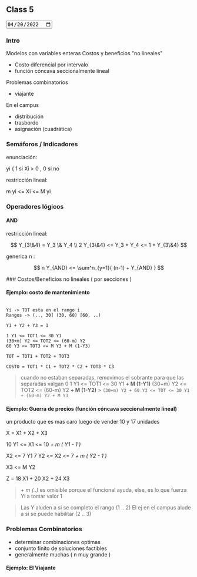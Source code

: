 ## Class 5

<input type="date" value="2022-04-20" />

### Intro

Modelos con variables enteras
Costos y beneficios "no lineales"

- Costo diferencial por intervalo
- función cóncava seccionalmente lineal

Problemas combinatorios

- viajante

En el campus

- distribución
- trasbordo
- asignación (cuadrática)

### Semáforos / Indicadores

enunciación:

yi { 1 si Xi > 0 , 0 si no

restricción lineal:

m yi <= Xi <= M yi

### Operadores lógicos

#### AND

restricción lineal:

$$
Y_{3\&4} =  Y_3 \& Y_4
\\
2 Y_{3\&4} <= Y_3 + Y_4 <= 1 + Y_{3\&4}
$$

generica n :

$$
n Y_{AND} <= \sum^n_{y=1}{ (n-1) + Y_{AND} }
$$

### Costos/Beneficios no lineales ( por secciones )

#### Ejemplo: costo de mantenimiento

```

Yi -> TOT esta en el rango i
Rangos -> (.., 30] (30, 60) [60, ..)

Y1 + Y2 + Y3 = 1

1 Y1 <= TOT1 <= 30 Y1
(30+m) Y2 <= TOT2 <= (60-m) Y2
60 Y3 <= TOT3 <= M Y3 + M (1-Y3)

TOT = TOT1 + TOT2 + TOT3

COSTO = TOT1 * C1 + TOT2 * C2 + TOT3 * C3

```

> cuando no estaban separadas, removimos el sobrante para que las separadas valgan 0
> 1 Y1 <= TOT1 <= 30 Y1 **+ M (1-Y1)**
> (30+m) Y2 <= TOT2 <= (60-m) Y2 **+ M (1-Y2)** > `(30+m) Y2 + 60 Y3 <= TOT <= 30 Y1 + (60-m) Y2 + M Y3`

#### Ejemplo: Guerra de precios (función cóncava seccionalmente lineal)

un producto que es mas caro luego de vender 10 y 17 unidades

X = X1 + X2 + X3

10 Y1 <= X1 <= 10 _+ m ( Y1 - 1 )_

X2 <= 7 Y1
7 Y2 <= X2 <= 7 _+ m ( Y2 - 1 )_

X3 <= M Y2

Z = 18 X1 + 20 X2 + 24 X3

> _+ m (..)_ es omisible porque el funcional ayuda, else, es lo que fuerza Yi a tomar valor 1

> Las Y aluden a si se completo el rango (1 .. 2)
> El ej en el campus alude a si se puede habilitar (2 .. 3)

### Problemas Combinatorios

- determinar combinaciones optimas
- conjunto finito de soluciones factibles
- generalmente muchas ( n muy grande )

#### Ejemplo: El Viajante
